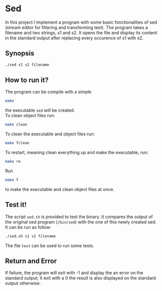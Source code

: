 # Sed

In this project I implement a program with some basic fonctionalities of sed (stream editor for filtering and transforming text). The program takes a filename and two strings, s1 and s2. It opens the file and display its content in the standard output after replacing every occurence of s1 with s2.<br>
## Synopsis
```bash
./sed s1 s2 filename
```
## How to run it?
The program can be compile with a simple 
```bash
make
```
the executable ```sed``` will be created.<br> To clean object files run:
```bash
make clean
```
To clean the executable and object files run:
```bash
make fclean
```
To restart, meaning clean everything up and make the executable, run:
```bash
make re
```
Run
```bash
make f
```
to make the executable and clean object files at once.<br>
## Test it!
The script ```sed.sh``` is provided to test the binary. It compares the output of the original sed program (```/bin/sed```) with the one of this newly created sed. It can be run as follow:
```bash
./sed.sh s1 s2 filename
```
The file ```test``` can be used to run some tests.
## Return and Error
If failure, the program will exit with -1 and display the an error on the standard output; it exit with a 0 the result is also displayed on the standard output otherwise.
